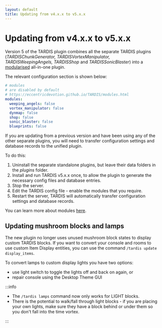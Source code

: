 ```yaml
---
layout: default
title: Updating from v4.x.x to v5.x.x
---
```


# Updating from v4.x.x to v5.x.x

Version 5 of the TARDIS plugin combines all the separate TARDIS plugins (_TARDISChunkGenerator, TARDISVortexManipulator,
TARDISWeepingAngels, TARDISShop_ and _TARDISSonicBlaster_) into a [modularised](modules) all-in-one plugin. 

The relevant configuration section is shown below:

```yaml title=/plugins/TARDIS/config.yml
# modules
# are disabled by default
# https://eccentricdevotion.github.io/TARDIS/modules.html
modules:
  weeping_angels: false
  vortex_manipulator: false
  dynmap: false
  shop: false
  sonic_blaster: false
  blueprints: false
```

If you are updating from a previous version and have been using any of the other separate plugins,
you will need to transfer configuration settings and database records to the unified plugin.

To do this:

1. Uninstall the separate standalone plugins, but leave their data folders in the _plugins_ folder.
2. Install and run TARDIS v5.x.x once, to allow the plugin to generate the necessary config files and database entries.
3. Stop the server.
4. Edit the TARDIS config file - enable the modules that you require.
5. Restart the server, TARDIS will automatically transfer configuration settings and database records.

You can learn more about modules [here](modules).

## Updating mushroom blocks and lamps

The new plugin no longer uses unused mushroom block states to display custom TARDIS blocks. If you want to 
convert your console and rooms to use custom Item Display entities, you can use the command `/tardis update display_items`.

To convert lamps to custom display lights you have two options:

* use light switch to toggle the lights off and back on again, or 
* repair console using the Desktop Theme GUI

:::info

* The `/tardis lamps` command now only works for LIGHT blocks.
* There is the potential to walk/fall through light blocks - if you are placing your own lights, make sure they have 
  a block behind or under them so you don't fall into the time vortex.

:::